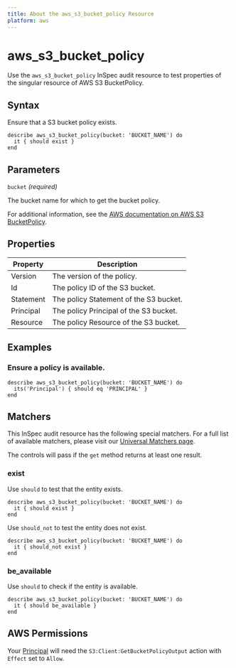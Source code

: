 ```yaml
---
title: About the aws_s3_bucket_policy Resource
platform: aws
---
```


# aws_s3_bucket_policy

Use the `aws_s3_bucket_policy` InSpec audit resource to test properties of the singular resource of AWS S3 BucketPolicy.

## Syntax

Ensure that a S3 bucket policy exists.

    describe aws_s3_bucket_policy(bucket: 'BUCKET_NAME') do
      it { should exist }
    end

## Parameters

`bucket` _(required)_

The bucket name for which to get the bucket policy.

For additional information, see the [AWS documentation on AWS S3 BucketPolicy](https://docs.aws.amazon.com/AWSCloudFormation/latest/UserGuide/aws-properties-s3-policy.html).

## Properties

| Property | Description |
| --- | --- |
| Version | The version of the policy. |
| Id | The policy ID of the S3 bucket. |
| Statement | The policy Statement of the S3 bucket. |
| Principal | The policy Principal of the S3 bucket. |
| Resource | The policy Resource of the S3 bucket. |


## Examples

### Ensure a policy is available.

    describe aws_s3_bucket_policy(bucket: 'BUCKET_NAME') do
      its('Principal') { should eq 'PRINCIPAL' }
    end

## Matchers

This InSpec audit resource has the following special matchers. For a full list of available matchers, please visit our [Universal Matchers page](https://www.inspec.io/docs/reference/matchers/).

The controls will pass if the `get` method returns at least one result.

### exist

Use `should` to test that the entity exists.

    describe aws_s3_bucket_policy(bucket: 'BUCKET_NAME') do
      it { should exist }
    end

Use `should_not` to test the entity does not exist.

    describe aws_s3_bucket_policy(bucket: 'BUCKET_NAME') do
      it { should_not exist }
    end

### be_available

Use `should` to check if the entity is available.

    describe aws_s3_bucket_policy(bucket: 'BUCKET_NAME') do
      it { should be_available }
    end

## AWS Permissions

Your [Principal](https://docs.aws.amazon.com/IAM/latest/UserGuide/intro-structure.html#intro-structure-principal) will need the `S3:Client:GetBucketPolicyOutput` action with `Effect` set to `Allow`.